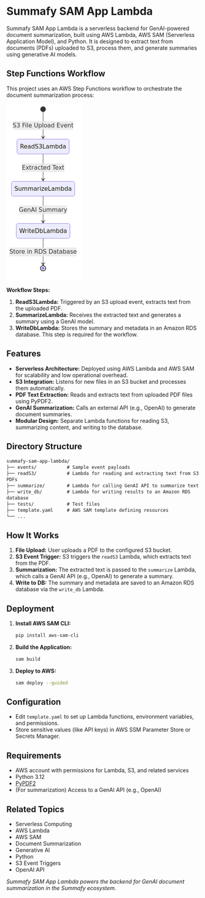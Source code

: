 # Summafy SAM App Lambda

Summafy SAM App Lambda is a serverless backend for GenAI-powered document summarization, built using AWS Lambda, AWS SAM (Serverless Application Model), and Python. It is designed to extract text from documents (PDFs) uploaded to S3, process them, and generate summaries using generative AI models.

## Step Functions Workflow

This project uses an AWS Step Functions workflow to orchestrate the document summarization process:

![Step Functions Diagram](stepfunction-diagram.png)

**Workflow Steps:**
1. **ReadS3Lambda:** Triggered by an S3 upload event, extracts text from the uploaded PDF.
2. **SummarizeLambda:** Receives the extracted text and generates a summary using a GenAI model.
3. **WriteDbLambda:** Stores the summary and metadata in an Amazon RDS database. This step is required for the workflow.

## Features

- **Serverless Architecture:** Deployed using AWS Lambda and AWS SAM for scalability and low operational overhead.
- **S3 Integration:** Listens for new files in an S3 bucket and processes them automatically.
- **PDF Text Extraction:** Reads and extracts text from uploaded PDF files using PyPDF2.
- **GenAI Summarization:** Calls an external API (e.g., OpenAI) to generate document summaries.
- **Modular Design:** Separate Lambda functions for reading S3, summarizing content, and writing to the database.

## Directory Structure

```
summafy-sam-app-lambda/
├── events/           # Sample event payloads
├── readS3/           # Lambda for reading and extracting text from S3 PDFs
├── summarize/        # Lambda for calling GenAI API to summarize text
├── write_db/         # Lambda for writing results to an Amazon RDS database
├── tests/            # Test files
├── template.yaml     # AWS SAM template defining resources
└── ...
```

## How It Works

1. **File Upload:** User uploads a PDF to the configured S3 bucket.
2. **S3 Event Trigger:** S3 triggers the `readS3` Lambda, which extracts text from the PDF.
3. **Summarization:** The extracted text is passed to the `summarize` Lambda, which calls a GenAI API (e.g., OpenAI) to generate a summary.
4. **Write to DB:** The summary and metadata are saved to an Amazon RDS database via the `write_db` Lambda.

## Deployment

1. **Install AWS SAM CLI:**
   ```bash
   pip install aws-sam-cli
   ```
2. **Build the Application:**
   ```bash
   sam build
   ```
3. **Deploy to AWS:**
   ```bash
   sam deploy --guided
   ```

## Configuration
- Edit `template.yaml` to set up Lambda functions, environment variables, and permissions.
- Store sensitive values (like API keys) in AWS SSM Parameter Store or Secrets Manager.

## Requirements
- AWS account with permissions for Lambda, S3, and related services
- Python 3.12
- [PyPDF2](https://pypi.org/project/PyPDF2/)
- (For summarization) Access to a GenAI API (e.g., OpenAI)

## Related Topics
- Serverless Computing
- AWS Lambda
- AWS SAM
- Document Summarization
- Generative AI
- Python
- S3 Event Triggers
- OpenAI API

*Summafy SAM App Lambda powers the backend for GenAI document summarization in the Summafy ecosystem.*
